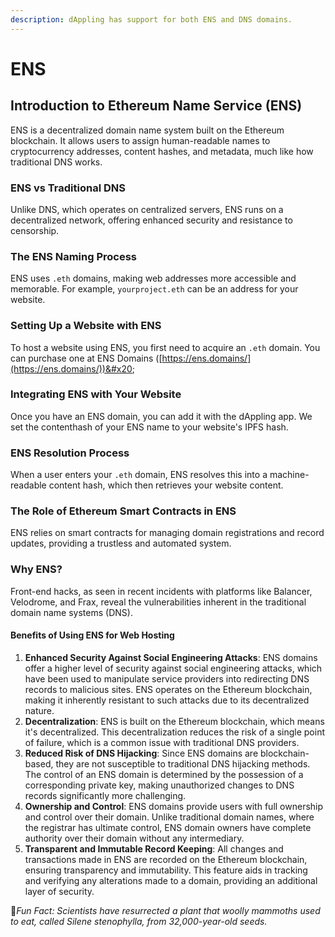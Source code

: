 ```yaml
---
description: dAppling has support for both ENS and DNS domains.
---
```


# ENS

## Introduction to Ethereum Name Service (ENS)

ENS is a decentralized domain name system built on the Ethereum blockchain. It allows users to assign human-readable names to cryptocurrency addresses, content hashes, and metadata, much like how traditional DNS works.

### ENS vs Traditional DNS

Unlike DNS, which operates on centralized servers, ENS runs on a decentralized network, offering enhanced security and resistance to censorship.

### The ENS Naming Process

ENS uses `.eth` domains, making web addresses more accessible and memorable. For example, `yourproject.eth` can be an address for your website.

### Setting Up a Website with ENS

To host a website using ENS, you first need to acquire an `.eth` domain. You can purchase one at ENS Domains ([https://ens.domains/](https://ens.domains/))&#x20;

### Integrating ENS with Your Website

Once you have an ENS domain, you can add it with the dAppling app. We set the contenthash of your ENS name to your website's IPFS hash.

### ENS Resolution Process

When a user enters your `.eth` domain, ENS resolves this into a machine-readable content hash, which then retrieves your website content.

### The Role of Ethereum Smart Contracts in ENS

ENS relies on smart contracts for managing domain registrations and record updates, providing a trustless and automated system.

### Why ENS?

Front-end hacks, as seen in recent incidents with platforms like Balancer, Velodrome, and Frax, reveal the vulnerabilities inherent in the traditional domain name systems (DNS).

#### Benefits of Using ENS for Web Hosting

1. **Enhanced Security Against Social Engineering Attacks**: ENS domains offer a higher level of security against social engineering attacks, which have been used to manipulate service providers into redirecting DNS records to malicious sites. ENS operates on the Ethereum blockchain, making it inherently resistant to such attacks due to its decentralized nature.
2. **Decentralization**: ENS is built on the Ethereum blockchain, which means it's decentralized. This decentralization reduces the risk of a single point of failure, which is a common issue with traditional DNS providers.
3. **Reduced Risk of DNS Hijacking**: Since ENS domains are blockchain-based, they are not susceptible to traditional DNS hijacking methods. The control of an ENS domain is determined by the possession of a corresponding private key, making unauthorized changes to DNS records significantly more challenging.
4. **Ownership and Control**: ENS domains provide users with full ownership and control over their domain. Unlike traditional domain names, where the registrar has ultimate control, ENS domain owners have complete authority over their domain without any intermediary.
5. **Transparent and Immutable Record Keeping**: All changes and transactions made in ENS are recorded on the Ethereum blockchain, ensuring transparency and immutability. This feature aids in tracking and verifying any alterations made to a domain, providing an additional layer of security.



:cactus:_Fun Fact: Scientists have resurrected a plant that woolly mammoths used to eat, called Silene stenophylla, from 32,000-year-old seeds._
